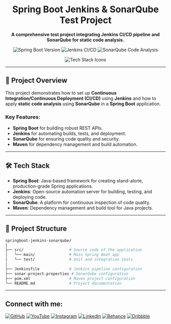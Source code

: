 

<h1 align="center">Spring Boot Jenkins & SonarQube Test Project</h1>

<p align="center">
  <strong>A comprehensive test project integrating Jenkins CI/CD pipeline and SonarQube for static code analysis.</strong>
</p>

<p align="center">
  <img src="https://img.shields.io/badge/SpringBoot-2.7.3-green" alt="Spring Boot Version" />
  <img src="https://img.shields.io/badge/Jenkins-CI/CD-blue" alt="Jenkins CI/CD" />
  <img src="https://img.shields.io/badge/SonarQube-Code%20Analysis-yellow" alt="SonarQube Code Analysis" />
</p>

<p align="center">
  <img src="https://skillicons.dev/icons?i=spring,jenkins" alt="Tech Stack Icons" />
</p>

---

## 🚀 Project Overview

This project demonstrates how to set up **Continuous Integration/Continuous Deployment (CI/CD)** using **Jenkins** and how to apply **static code analysis** using **SonarQube** in a **Spring Boot** application.

### Key Features:

- **Spring Boot** for building robust REST APIs.
- **Jenkins** for automating builds, tests, and deployment.
- **SonarQube** for ensuring code quality and security.
- **Maven** for dependency management and build automation.

---

## 🛠️ Tech Stack

- **Spring Boot**: Java-based framework for creating stand-alone, production-grade Spring applications.
- **Jenkins**: Open-source automation server for building, testing, and deploying code.
- **SonarQube**: A platform for continuous inspection of code quality.
- **Maven**: Dependency management and build tool for Java projects.

---

## 📁 Project Structure

```bash
springboot-jenkins-sonarqube/
│
├── src/                    # Source code of the application
│   └── main/               # Main Spring Boot app
│   └── test/               # Unit and integration tests
│
├── Jenkinsfile             # Jenkins pipeline configuration
├── sonar-project.properties # SonarQube configuration
├── pom.xml                 # Maven project configuration
└── README.md               # Project documentation

```


---

## Connect with me:
[![GitHub](https://img.shields.io/badge/GitHub-333?style=for-the-badge&logo=github&logoColor=white)](https://github.com/mochrks)
[![YouTube](https://img.shields.io/badge/YouTube-FF0000?style=for-the-badge&logo=youtube&logoColor=white)](https://youtube.com/@Gdvisuel)
[![Instagram](https://img.shields.io/badge/Instagram-E4405F?style=for-the-badge&logo=instagram&logoColor=white)](https://instagram.com/mochrks)
[![LinkedIn](https://img.shields.io/badge/LinkedIn-0077B5?style=for-the-badge&logo=linkedin&logoColor=white)](https://linkedin.com/in/mochrks)
[![Behance](https://img.shields.io/badge/Behance-1769FF?style=for-the-badge&logo=behance&logoColor=white)](https://behance.net/mochrks)
[![Dribbble](https://img.shields.io/badge/Dribbble-EA4C89?style=for-the-badge&logo=dribbble&logoColor=white)](https://dribbble.com/mochrks)
